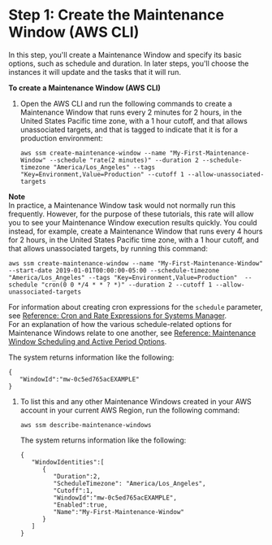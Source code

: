 # Step 1: Create the Maintenance Window \(AWS CLI\)<a name="mw-cli-tutorial-create-mw"></a>

In this step, you'll create a Maintenance Window and specify its basic options, such as schedule and duration\. In later steps, you'll choose the instances it will update and the tasks that it will run\.

**To create a Maintenance Window \(AWS CLI\)**

1. Open the AWS CLI and run the following commands to create a Maintenance Window that runs every 2 minutes for 2 hours, in the United States Pacific time zone, with a 1 hour cutoff, and that allows unassociated targets, and that is tagged to indicate that it is for a production environment:

   ```
   aws ssm create-maintenance-window --name "My-First-Maintenance-Window" --schedule "rate(2 minutes)" --duration 2 --schedule-timezone "America/Los_Angeles" --tags "Key=Environment,Value=Production" --cutoff 1 --allow-unassociated-targets
   ```
**Note**  
In practice, a Maintenance Window task would not normally run this frequently\. However, for the purpose of these tutorials, this rate will allow you to see your Maintenance Window execution results quickly\. You could instead, for example, create a Maintenance Window that runs every 4 hours for 2 hours, in the United States Pacific time zone, with a 1 hour cutoff, and that allows unassociated targets, by running this command:  

   ```
   aws ssm create-maintenance-window --name "My-First-Maintenance-Window" --start-date 2019-01-01T00:00:00-05:00 --schedule-timezone "America/Los_Angeles" --tags "Key=Environment,Value=Production"  --schedule "cron(0 0 */4 * * ? *)" --duration 2 --cutoff 1 --allow-unassociated-targets
   ```
For information about creating cron expressions for the `schedule` parameter, see [Reference: Cron and Rate Expressions for Systems Manager](reference-cron-and-rate-expressions.md)\.  
For an explanation of how the various schedule\-related options for Maintenance Windows relate to one another, see [Reference: Maintenance Window Scheduling and Active Period Options](reference-maintenance-windows-schedule-options.md)\.

   The system returns information like the following:

   ```
   {
      "WindowId":"mw-0c5ed765acEXAMPLE"
   }
   ```

1. To list this and any other Maintenance Windows created in your AWS account in your current AWS Region, run the following command:

   ```
   aws ssm describe-maintenance-windows
   ```

   The system returns information like the following:

   ```
   {
      "WindowIdentities":[
         {
            "Duration":2,
            "ScheduleTimezone": "America/Los_Angeles",
            "Cutoff":1,
            "WindowId":"mw-0c5ed765acEXAMPLE",
            "Enabled":true,
            "Name":"My-First-Maintenance-Window"
         }
      ]
   }
   ```